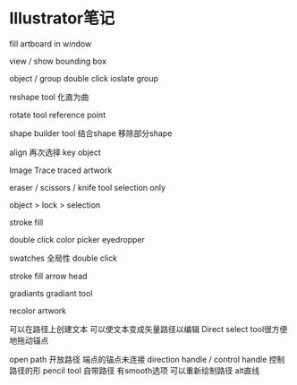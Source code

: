 # Illustrator笔记

fill artboard in window

view / show bounding box

object / group
double click ioslate group

reshape tool 化直为曲

rotate tool
reference point

shape builder tool 结合shape 移除部分shape

align
再次选择 key object

Image Trace
traced artwork

eraser / scissors / knife tool
selection only

object > lock > selection

stroke fill

double click color picker
eyedropper

swatches 全局性 double click

stroke fill
arrow head

gradiants
gradiant tool

recolor artwork

可以在路径上创建文本
可以使文本变成矢量路径以编辑
Direct select tool很方便地拖动锚点

open path 开放路径 端点的锚点未连接
direction handle / control handle 控制路径的形
pencil tool 自带路径 有smooth选项
可以重新绘制路径
alt直线
